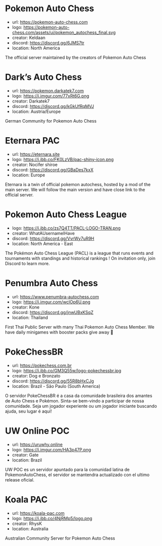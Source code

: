 # Pokemon Auto Chess

- url: https://pokemon-auto-chess.com
- logo: https://pokemon-auto-chess.com/assets/ui/pokemon_autochess_final.svg
- creator: Keldaan
- discord: https://discord.gg/6JMS7tr
- location: North America

The official server maintained by the creators of Pokemon Auto Chess

# Dark’s Auto Chess

- url: https://pokemon.darkatek7.com
- logo: https://i.imgur.com/77xRt6G.png
- creator: Darkatek7
- discord: https://discord.gg/kGkUfRqMVJ
- location: Austria/Europe

German Community for Pokemon Auto Chess

# Eternara PAC

- url: https://eternara.site
- logo: https://i.ibb.co/FK0LzVB/pac-shiny-icon.png
- creator: Nocifer shiroe
- discord: https://discord.gg/GBaDes7kxX
- location: Europe

Eternara is a twin of official pokemon autochess, hosted by a mod of the main server. We will follow the main version and have close link to the official server.

# Pokemon Auto Chess League

- logo: https://i.ibb.co/zs7Q4TT/PACL-LOGO-TRAN.png
- creator: WhatAUsernameIHave
- discord: https://discord.gg/VvrWy7uR9H
- location: North America - East

The Pokémon Auto Chess League (PACL) is a league that runs events and tournaments with standings and historical rankings ! On invitation only, join Discord to learn more.

# Penumbra Auto Chess

- url: https://www.penumbra-autochess.com
- logo: https://i.imgur.com/wclOp6U.png
- creator: Kone
- discord: https://discord.gg/jnwUBxKSqZ
- location: Thailand

First Thai Public Server with many Thai Pokemon Auto Chess Member. We have daily minigames with booster packs give away 🎴

# PokeChessBR

- url: https://pokechess.com.br
- logo: https://i.ibb.co/GM3Q55w/logo-pokechessbr.jpg
- creator: Dog e Bronzato
- discord: https://discord.gg/55R8bHxCJg
- location: Brazil - São Paulo (South America)

O servidor PokeChessBR é a casa da comunidade brasileira dos amantes de Auto Chess e Pokémon. Sinta-se bem-vindo a participar de nossa comunidade. Seja um jogador experiente ou um jogador iniciante buscando ajuda, seu lugar é aqui!

#  UW Online POC

- url: https://uruwhy.online
- logo: https://i.imgur.com/HA3p47P.png
- creator: Gate
- location: Brazil

UW POC es un servidor apuntado para la comunidad latina de PokemonAutoChess, el servidor se mantendra actualizado con el ultimo release oficial.

# Koala PAC

- url: https://koala-pac.com
- logo: https://i.ibb.co/4NjRMp5/logo.png
- creator: RhysK
- location: Australia

Australian Community Server for Pokemon Auto Chess
